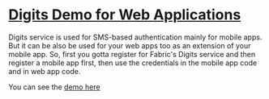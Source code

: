 # [Digits Demo for Web Applications](https://digits-web-demo.herokuapp.com)

Digits service is used for SMS-based authentication mainly for mobile apps. But it can be also be used for your web apps too as an extension of your mobile app. So, first you gotta register for Fabric's Digits service and then register a mobile app first, then use the credentials in the mobile app code and in web app code.

You can see the [demo here](https://digits-web-demo.herokuapp.com)
